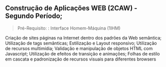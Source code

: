 ## Construção de Aplicações WEB (2CAW) - Segundo Período;
>Pré-Requisito: : Interface Homem-Máquina (1IHM)

Criação de sites páginas na Internet dentro dos padrões da Web semântica; Utilização de
tags semânticas; Estilização e Layout responsivo; Utilização de recursos multimídia;
Validação e manipulação de objetos HTML com Javascript; Utilização de efeitos de
transição e animações; Folhas de estilo em cascata e padronização de recursos visuais para
diferentes browsers
